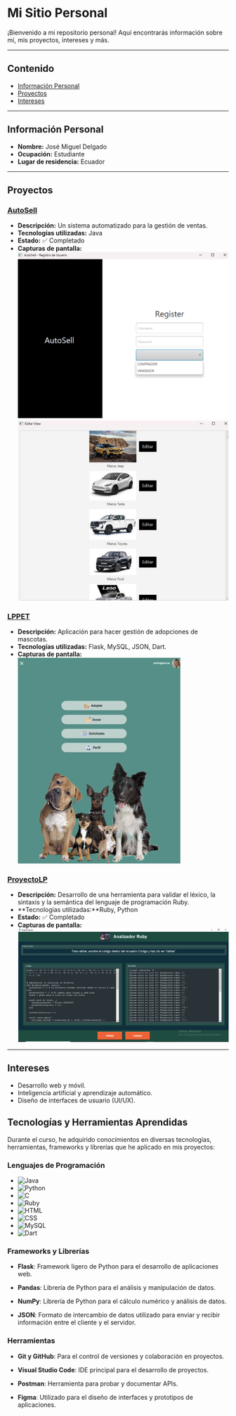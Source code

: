 # Mi Sitio Personal

¡Bienvenido a mi repositorio personal! Aquí encontrarás información sobre mí, mis proyectos, intereses y más.

---

## Contenido
- [Información Personal](#información-personal)
- [Proyectos](#proyectos)
- [Intereses](#intereses)

---

## Información Personal
- **Nombre:** José Miguel Delgado  
- **Ocupación:** Estudiante  
- **Lugar de residencia:** Ecuador  

---

## Proyectos

### [AutoSell](https://github.com/paixram/AutoSell#)
- **Descripción:** Un sistema automatizado para la gestión de ventas.  
- **Tecnologías utilizadas:** Java  
- **Estado:** ✅ Completado
- **Capturas de pantalla:**  
 ![alt text](image-3.png)
 ![alt text](image-4.png)

### [LPPET ](https://github.com/xHianx/LPPET/blob/main/backend/backend.py)
- **Descripción:** Aplicación para hacer gestión de adopciones de mascotas.  
- **Tecnologías utilizadas:** Flask, MySQL, JSON, Dart.  
- **Capturas de pantalla:**  
  ![alt text](image-2.png)

### [ProyectoLP](https://github.com/xHianx/ProyectoLP)
- **Descripción:** Desarrollo de una herramienta para validar el léxico, la sintaxis y la semántica del lenguaje de programación Ruby.   
- **Tecnologías utilizadas:**Ruby, Python
- **Estado:** ✅ Completado  
- **Capturas de pantalla:**  ![alt text](image.png)

---

## Intereses
- Desarrollo web y móvil.  
- Inteligencia artificial y aprendizaje automático.  
- Diseño de interfaces de usuario (UI/UX).  

## Tecnologías y Herramientas Aprendidas

Durante el curso, he adquirido conocimientos en diversas tecnologías, herramientas, frameworks y librerías que he aplicado en mis proyectos:

### Lenguajes de Programación
- ![Java](https://img.shields.io/badge/Java-ED8B00?style=for-the-badge&logo=java&logoColor=white)
- ![Python](https://img.shields.io/badge/Python-3776AB?style=for-the-badge&logo=python&logoColor=white)
- ![C](https://img.shields.io/badge/C-A8B9CC?style=for-the-badge&logo=c&logoColor=white)
- ![Ruby](https://img.shields.io/badge/Ruby-CC342D?style=for-the-badge&logo=ruby&logoColor=white)
- ![HTML](https://img.shields.io/badge/HTML5-E34F26?style=for-the-badge&logo=html5&logoColor=white)
- ![CSS](https://img.shields.io/badge/CSS3-1572B6?style=for-the-badge&logo=css3&logoColor=white)
- ![MySQL](https://img.shields.io/badge/MySQL-4479A1?style=for-the-badge&logo=mysql&logoColor=white)
- ![Dart](https://img.shields.io/badge/Dart-0175C2?style=for-the-badge&logo=dart&logoColor=white)

### Frameworks y Librerías
- **Flask**: Framework ligero de Python para el desarrollo de aplicaciones web.

- **Pandas**: Librería de Python para el análisis y manipulación de datos.
- **NumPy**: Librería de Python para el cálculo numérico y análisis de datos.
- **JSON**: Formato de intercambio de datos utilizado para enviar y recibir información entre el cliente y el servidor.

### Herramientas
- **Git y GitHub**: Para el control de versiones y colaboración en proyectos.
- **Visual Studio Code**: IDE principal para el desarrollo de proyectos.
- **Postman**: Herramienta para probar y documentar APIs.

- **Figma**: Utilizado para el diseño de interfaces y prototipos de aplicaciones.



